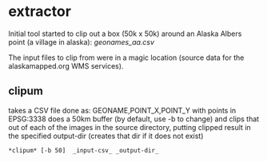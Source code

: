 extractor
=========

Initial tool started to clip out a box (50k x 50k) around an Alaska Albers 
point (a village in alaska): *geonames_aa.csv*

The input files to clip from were in a magic location (source data for the
alaskamapped.org WMS services).

clipum
-------

takes a CSV file done as: GEONAME,POINT_X,POINT_Y with points in EPSG:3338
does a 50km buffer (by default, use -b to change) and clips that out of
each of the images in the source directory, putting clipped result in 
the specified output-dir (creates that dir if it does not exist)

    *clipum* [-b 50]  _input-csv_ _output-dir_

